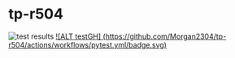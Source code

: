 # tp-r504
![test results](https://github.com/Morgan2304/tp-r504/actions/workflows/pytest.yml/badge.svg)
[![ALT testGH] (https://github.com/Morgan2304/tp-r504/actions/workflows/pytest.yml/badge.svg)](https://github.com/Morgan2304/tp-r504/actions)
